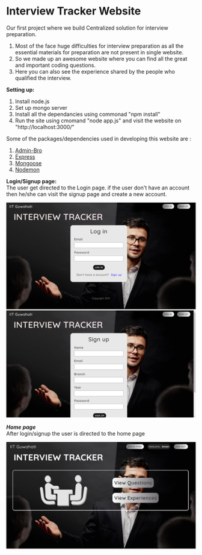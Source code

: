 # Interview Tracker Website

Our first project where we build Centralized solution for interview preparation.
 1) Most of the face huge difficulties for interview preparation as all the essential materials for preparation are not present in single website.
 2) So we made up an awesome website where you can find all the great and important coding questions.
 3) Here you can also see the experience shared by the people who qualified the interview.

**Setting up:**

 1) Install node.js
 2) Set up mongo server
 3) Install all the dependancies using commonad "npm install"
 4) Run the site using cmomand "node app.js" and visit the website on "http://localhost:3000/"

Some of the packages/dependencies used in developing this website are :
 1) [Admin-Bro](https://adminbro.com/section-modules.html)
 2) [Express](http://expressjs.com/)
 3) [Mongoose](https://mongoosejs.com/docs/)
 4) [Nodemon](https://nodemon.io/)

**Login/Signup page: <br />** 
  The user get directed to the Login page. if the user don't have an account then he/she can visit the signup page and create a new account.

<img src="screenshot/login.png" >
<img src="screenshot/signup.png" >

_**Home page <br />**_
  After login/signup the user is directed to the home page
  
 <img src="screenshot/home.png" >
